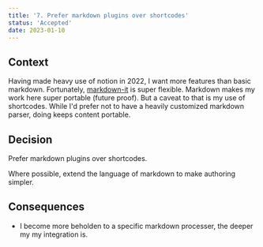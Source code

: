 ```yaml
---
title: '7. Prefer markdown plugins over shortcodes'
status: 'Accepted'
date: 2023-01-10
---
```


## Context

Having made heavy use of notion in 2022, I want more features than basic markdown.
Fortunately, [markdown-it](https://github.com/markdown-it/markdown-it-deflist) is super flexible.
Markdown makes my work here super portable (future proof). But a caveat to that is my use of shortcodes.
While I'd prefer not to have a heavily customized markdown parser, doing keeps content portable.

## Decision

Prefer markdown plugins over shortcodes.

Where possible, extend the language of markdown to make authoring simpler.

## Consequences

- I become more beholden to a specific markdown processer, the deeper my my integration is.

